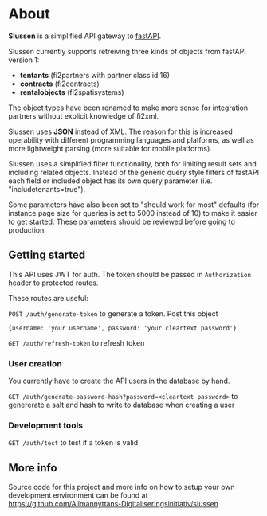 # About

**Slussen** is a simplified API gateway to [fastAPI](http://www.fastapi.se).

Slussen currently supports retreiving three kinds of objects from fastAPI version 1:

- **tentants** (fi2partners with partner class id 16)
- **contracts** (fi2contracts)
- **rentalobjects** (fi2spatisystems)

The object types have been renamed to make more sense for integration partners without explicit knowledge of fi2xml.

Slussen uses **JSON** instead of XML. The reason for this is increased operability with different programming languages and platforms, as well as more lightweight parsing (more suitable for mobile platforms).

Slussen uses a simplified filter functionality, both for limiting result sets and including related objects. Instead of the generic query style filters of fastAPI each field or included object has its own query parameter (i.e. "includetenants=true").

Some parameters have also been set to "should work for most" defaults (for instance page size for queries is set to 5000 instead of 10) to make it easier to get started. These parameters should be reviewed before going to production.

## Getting started

This API uses JWT for auth. The token should be passed in `Authorization` header to protected routes.

These routes are useful:

`POST /auth/generate-token` to generate a token. Post this object

```
{username: 'your username', password: 'your cleartext password'}
```

`GET /auth/refresh-token` to refresh token

### User creation

You currently have to create the API users in the database by hand.

`GET /auth/generate-password-hash?password=<cleartext password>` to genererate a salt and hash to write to database when creating a user

### Development tools

`GET /auth/test` to test if a token is valid

## More info

Source code for this project and more info on how to setup your own development environment can be found at https://github.com/Allmannyttans-Digitaliseringsinitiativ/slussen
